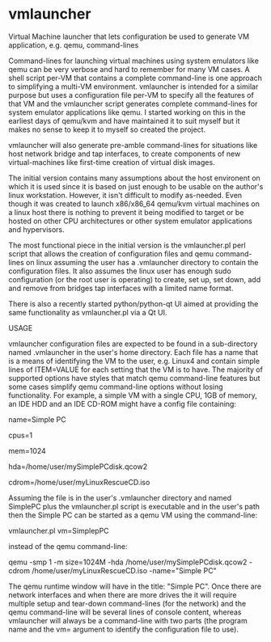 # vmlauncher
Virtual Machine launcher that lets configuration be used to generate VM application, e.g. qemu, command-lines

Command-lines for launching virtual machines using system emulators like qemu can be very verbose and hard to remember for many VM cases. A shell script per-VM that contains a complete command-line is one approach to simplifying a multi-VM environment. vmlauncher is intended for a similar purpose but uses a configuration file per-VM to specify all the features of that VM and the vmlauncher script generates complete command-lines for system emulator applications like qemu. I started working on this in the earliest days of qemu/kvm and have maintained it to suit myself but it makes no sense to keep it to myself so created the project.

vmlauncher will also generate pre-amble command-lines for situations like host network bridge and tap interfaces, to create components of new virtual-machines like first-time creation of virtual disk images.

The initial version contains many assumptions about the host environent on which it is used since it is based on just enough to be usable on the author's linux workstation. However, it isn't difficult to modify as-needed. Even though it was created to launch x86/x86_64 qemu/kvm virtual machines on a linux host there is nothing to prevent it being modified to target or be hosted on other CPU architectures or other system emulator applications and hypervisors.

The most functional piece in the initial version is the vmlauncher.pl perl script that allows the creation of configuration files and qemu command-lines on linux assuming the user has a .vmlauncher directory to contain the configuration files. It also assumes the linux user has enough sudo configuration (or the root user is operating) to create, set up, set down, add and remove from bridges tap interfaces with a limited name format.

There is also a recently started python/python-qt UI aimed at providing the same functionality as vmlauncher.pl via a Qt UI.

USAGE

vmlauncher configuration files are expected to be found in a sub-directory named .vmlauncher in the user's home directory. Each file has a name that is a means of identifying the VM to the user, e.g. Linux4 and contain simple lines of ITEM=VALUE for each setting that the VM is to have. The majority of supported options have styles that match qemu command-line features but some cases simplify qemu command-line options without losing functionality. For example, a simple VM with a single CPU, 1GB of memory, an IDE HDD and an IDE CD-ROM might have a config file containing:

name=Simple PC

cpus=1

mem=1024

hda=/home/user/mySimplePCdisk.qcow2

cdrom=/home/user/myLinuxRescueCD.iso

Assuming the file is in the user's .vmlauncher directory and named SimplePC plus the vmlauncher.pl script is executable and in the user's path then the Simple PC can be started as a qemu VM using the command-line:

vmlauncher.pl vm=SimplepPC

instead of the qemu command-line:

qemu -smp 1 -m size=1024M -hda /home/user/mySimplePCdisk.qcow2 -cdrom /home/user/myLinuxRescueCD.iso -name="Simple PC"

The qemu runtime window will have in the title: "Simple PC". Once there are network interfaces and when there are more drives the it will require multiple setup and tear-down command-lines (for the network) and the qemu command-line will be several lines of console content, whereas vmlauncher will always be a command-line with two parts (the program name and the vm=<value> argument to identify the configuration file to use).
